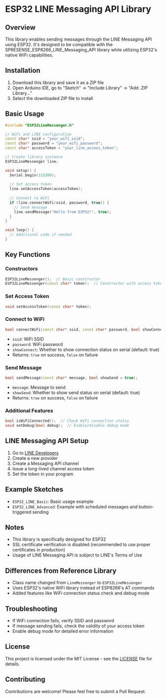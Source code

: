 # ESP32 LINE Messaging API Library

## Overview
This library enables sending messages through the LINE Messaging API using ESP32. It's designed to be compatible with the SPRESENSE_ESP8266_LINE_Messaging_API library while utilizing ESP32's native WiFi capabilities.

## Installation
1. Download this library and save it as a ZIP file
2. Open Arduino IDE, go to "Sketch" → "Include Library" → "Add .ZIP Library..."
3. Select the downloaded ZIP file to install

## Basic Usage
```cpp
#include "ESP32LineMessenger.h"

// WiFi and LINE configuration
const char* ssid = "your_wifi_ssid";
const char* password = "your_wifi_password";
const char* accessToken = "your_line_access_token";

// Create library instance
ESP32LineMessenger line;

void setup() {
  Serial.begin(115200);
  
  // Set access token
  line.setAccessToken(accessToken);
  
  // Connect to WiFi
  if (line.connectWiFi(ssid, password, true)) {
    // Send message
    line.sendMessage("Hello from ESP32!", true);
  }
}

void loop() {
  // Additional code if needed
}
```

## Key Functions

### Constructors
```cpp
ESP32LineMessenger();  // Basic constructor
ESP32LineMessenger(const char* token);  // Constructor with access token
```

### Set Access Token
```cpp
void setAccessToken(const char* token);
```

### Connect to WiFi
```cpp
bool connectWiFi(const char* ssid, const char* password, bool showConnect = true);
```
- `ssid`: WiFi SSID
- `password`: WiFi password
- `showConnect`: Whether to show connection status on serial (default: true)
- Returns: `true` on success, `false` on failure

### Send Message
```cpp
bool sendMessage(const char* message, bool showSend = true);
```
- `message`: Message to send
- `showSend`: Whether to show send status on serial (default: true)
- Returns: `true` on success, `false` on failure

### Additional Features
```cpp
bool isWiFiConnected();  // Check WiFi connection status
void setDebug(bool debug);  // Enable/disable debug mode
```

## LINE Messaging API Setup
1. Go to [LINE Developers](https://developers.line.biz/)
2. Create a new provider
3. Create a Messaging API channel
4. Issue a long-lived channel access token
5. Set the token in your program

## Example Sketches
- `ESP32_LINE_Basic`: Basic usage example
- `ESP32_LINE_Advanced`: Example with scheduled messages and button-triggered sending

## Notes
- This library is specifically designed for ESP32
- SSL certificate verification is disabled (recommended to use proper certificates in production)
- Usage of LINE Messaging API is subject to LINE's Terms of Use

## Differences from Reference Library
- Class name changed from `LineMessenger` to `ESP32LineMessenger`
- Uses ESP32's native WiFi library instead of ESP8266's AT commands
- Added features like WiFi connection status check and debug mode

## Troubleshooting
- If WiFi connection fails, verify SSID and password
- If message sending fails, check the validity of your access token
- Enable debug mode for detailed error information

## License
This project is licensed under the MIT License - see the [LICENSE](LICENSE) file for details.

## Contributing
Contributions are welcome! Please feel free to submit a Pull Request.
